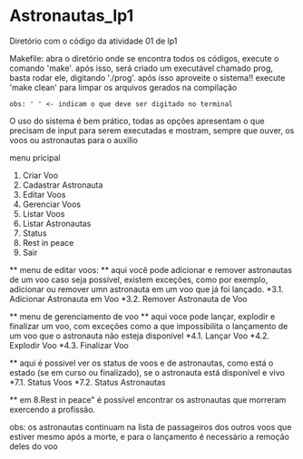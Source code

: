 # Astronautas_lp1
Diretório com o código da atividade 01 de lp1

Makefile: 
    abra o diretório onde se encontra todos os códigos, execute o comando 'make'. após isso, será criado um executável chamado prog, basta rodar ele, digitando './prog'. após isso aproveite o sistema!!
    execute 'make clean' para limpar os arquivos gerados na compilação

    obs: ' ' <- indicam o que deve ser digitado no terminal 



O uso do sistema é bem prático, todas as opções apresentam o que precisam de input para serem executadas e mostram, sempre que ouver, os voos ou astronautas para o auxilio


menu pricipal

1. Criar Voo 
2. Cadastrar Astronauta
3. Editar Voos
4. Gerenciar Voos
5. Listar Voos
6. Listar Astronautas
7. Status 
8. Rest in peace
9. Sair


** menu de editar voos:
** aqui você pode adicionar e remover astronautas de um voo caso seja possível, existem exceções, como por exemplo, adicionar ou remover umn astronauta em um voo que já foi lançado.
*3.1. Adicionar Astronauta em Voo 
*3.2. Remover Astronauta de Voo

** menu de gerenciamento de voo
** aqui voce pode lançar, explodir e finalizar um voo, com exceções como a que impossibilita o lançamento de um voo que o astronauta não esteja disponível
*4.1. Lançar Voo
*4.2. Explodir Voo
*4.3. Finalizar Voo

** aqui é possível ver os status de voos e de astronautas, como está o estado (se em curso ou finalizado), se o astronauta está disponível e vivo
*7.1. Status Voos
*7.2. Status Astronautas

** em 8.Rest in peace" é possível encontrar os astronautas que morreram exercendo a profissão. 

obs: os astronautas continuam na lista de passageiros dos outros voos que estiver mesmo após a morte, e para o lançamento é necessário a remoção deles do voo
